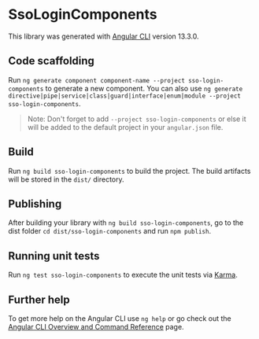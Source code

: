 # SsoLoginComponents

This library was generated with [Angular CLI](https://github.com/angular/angular-cli) version 13.3.0.

## Code scaffolding

Run `ng generate component component-name --project sso-login-components` to generate a new component. You can also use `ng generate directive|pipe|service|class|guard|interface|enum|module --project sso-login-components`.
> Note: Don't forget to add `--project sso-login-components` or else it will be added to the default project in your `angular.json` file. 

## Build

Run `ng build sso-login-components` to build the project. The build artifacts will be stored in the `dist/` directory.

## Publishing

After building your library with `ng build sso-login-components`, go to the dist folder `cd dist/sso-login-components` and run `npm publish`.

## Running unit tests

Run `ng test sso-login-components` to execute the unit tests via [Karma](https://karma-runner.github.io).

## Further help

To get more help on the Angular CLI use `ng help` or go check out the [Angular CLI Overview and Command Reference](https://angular.io/cli) page.
